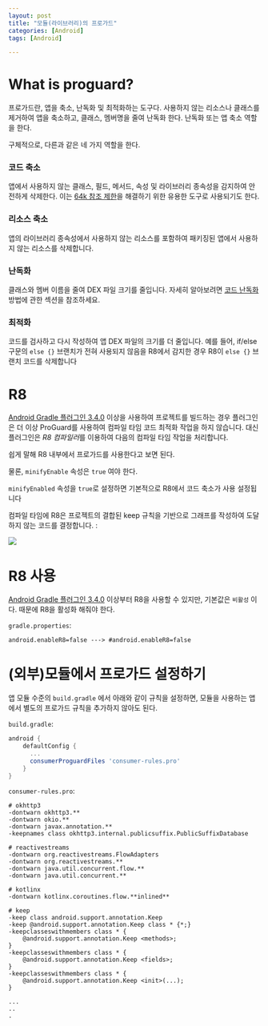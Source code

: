 ```yaml
---
layout: post
title: "모듈(라이브러리)의 프로가드"
categories: [Android]
tags: [Android]

---
```


# What is proguard?

프로가드란, 앱을 축소, 난독화 및 최적화하는 도구다. 사용하지 않는 리소스나 클래스를 제거하여 앱을 축소하고, 클래스, 멤버명을 줄여 난독화 한다. 난독화 또는 앱 축소 역할을 한다.

구체적으로, 다른과 같은 네 가지 역할을 한다.

### 코드 축소

앱에서 사용하지 않는 클래스, 필드, 메서드, 속성 및 라이브러리 종속성을 감지하여 안전하게 삭제한다. 이는 [64k 참조 제한](https://developer.android.com/studio/build/multidex.html?hl=ko)을 해결하기 위한 유용한 도구로 사용되기도 한다.

### 리소스 축소

앱의 라이브러리 종속성에서 사용하지 않는 리소스를 포함하여 패키징된 앱에서 사용하지 않는 리소스를 삭제합니다.

### 난독화

클래스와 멤버 이름을 줄여 DEX 파일 크기를 줄입니다. 자세히 알아보려면 [코드 난독화](https://developer.android.com/studio/build/shrink-code?hl=ko#obfuscate) 방법에 관한 섹션을 참조하세요.

### 최적화

코드를 검사하고 다시 작성하여 앱 DEX 파일의 크기를 더 줄입니다. 예를 들어, if/else 구문의 `else {}` 브랜치가 전혀 사용되지 않음을 R8에서 감지한 경우 R8이 `else {}` 브랜치 코드를 삭제합니다

# R8

[Android Gradle 플러그인 3.4.0](https://developer.android.com/studio/releases/gradle-plugin?hl=ko#3-4-0) 이상을 사용하여 프로젝트를 빌드하는 경우 플러그인은 더 이상 ProGuard를 사용하여 컴파일 타임 코드 최적화 작업을 하지 않습니다. 대신 플러그인은 *R8 컴파일러*를 이용하여 다음의 컴파일 타임 작업을 처리합니다.

쉽게 말해 R8 내부에서 프로가드를 사용한다고 보면 된다.

물론, `minifyEnable` 속성은 `true` 여야 한다.

`minifyEnabled` 속성을 `true`로 설정하면 기본적으로 R8에서 코드 축소가 사용 설정됩니다

컴파일 타임에 R8은 프로젝트의 결합된 keep 규칙을 기반으로 그래프를 작성하여 도달하지 않는 코드를 결정합니다. : 

![](https://developer.android.com/studio/images/build/r8/tree-shaking.png?hl=ko)

# R8 사용

[Android Gradle 플러그인 3.4.0](https://developer.android.com/studio/releases/gradle-plugin?hl=ko#3-4-0) 이상부터 R8을 사용할 수 있지만, 기본값은 `비활성` 이다. 때문에 R8을 활성화 해줘야 한다.

`gradle.properties`:

```
android.enableR8=false ---> #android.enableR8=false
```



# (외부)모듈에서 프로가드 설정하기

앱 모듈 수준의 `build.gradle` 에서 아래와 같이 규칙을 설정하면, 모듈을 사용하는 앱에서 별도의 프로가드 규칙을 추가하지 않아도 된다.

`build.gradle`:

```groovy
android {
    defaultConfig {
      ...
      consumerProguardFiles 'consumer-rules.pro'
    }
}
```

`consumer-rules.pro`:

```
# okhttp3
-dontwarn okhttp3.**
-dontwarn okio.**
-dontwarn javax.annotation.**
-keepnames class okhttp3.internal.publicsuffix.PublicSuffixDatabase

# reactivestreams
-dontwarn org.reactivestreams.FlowAdapters
-dontwarn org.reactivestreams.**
-dontwarn java.util.concurrent.flow.**
-dontwarn java.util.concurrent.**

# kotlinx
-dontwarn kotlinx.coroutines.flow.**inlined**

# keep
-keep class android.support.annotation.Keep
-keep @android.support.annotation.Keep class * {*;}
-keepclasseswithmembers class * {
	@android.support.annotation.Keep <methods>;
}
-keepclasseswithmembers class * {
	@android.support.annotation.Keep <fields>;
}
-keepclasseswithmembers class * {
	@android.support.annotation.Keep <init>(...);
}

...
..
.
```



